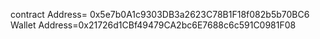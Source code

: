 
contract Address= 0x5e7b0A1c9303DB3a2623C78B1F18f082b5b70BC6
Wallet Address=0x21726d1CBf49479CA2bc6E7688c6c591C0981F08